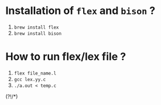 # Installation of `flex` and `bison` ? 

1. `brew install flex`
2. `brew install bison`

# How to run flex/lex file ?

1. `flex file_name.l`
2. `gcc lex.yy.c`
3. `./a.out < temp.c`

(?!\/*)